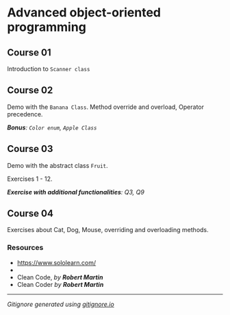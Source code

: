 # Advanced object-oriented programming

## Course 01

Introduction to `Scanner class`

## Course 02

Demo with the `Banana Class`. Method override and overload, Operator precedence.

***Bonus**: `Color enum`, `Apple Class`*

## Course 03

Demo with the abstract class `Fruit`.

Exercises 1 - 12.

***Exercise with additional functionalities**: Q3, Q9*

## Course 04

Exercises about Cat, Dog, Mouse, overriding and overloading methods.



### Resources

- <https://www.sololearn.com/>
- 
- Clean Code, _by **Robert Martin**_
- Clean Coder  _by **Robert Martin**_

-----

*Gitignore generated using [gitignore.io](https://www.toptal.com/developers/gitignore/)*
